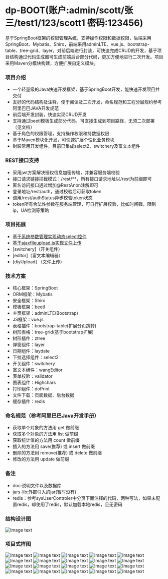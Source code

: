 # dp-BOOT(账户:admin/scott/张三/test1/123/scott1   密码:123456)
基于SpringBoot框架的权限管理系统，支持操作权限和数据权限，后端采用SpringBoot、Mybatis、Shiro，前端采用adminLTE、vue.js、bootstrap-table、tree-grid、layer，对前后端进行封装，可快速完成CRUD的开发，基于项目结构通过代码生成器可生成前端后台部分代码，更加方便地进行二次开发。项目采用Maven分模块构建，方便扩展自定义模块。

### 项目介绍
- 一个轻量级的Java快速开发框架，基于SpringBoot开发，能快速开发项目并交付
- 友好的代码结构及注释，便于阅读及二次开发，命名规范和工程分层规约参考阿里巴巴JAVA开发规范
- 前后端开发封装，快速实现CRUD开发
- 支持通过beetl模板生成部分代码，可直接生成到项目路径，无须二次部署（见文档）
- 基于角色的权限管理，支持操作权限和持数据权限
- 基于Maven模块化开发，可快速扩展个性化业务模块
- 封装常用开发组件，目前已集成select2、switchery及富文本组件
### REST接口支持
- 采用jwt方案解决授权信息加密传输，并兼容服务端校验
- 接口请求链接拦截模式：/rest/**，所有接口请求地址以/rest为前缀即可
- 匿名访问接口通过增加@RestAnon注解即可
- 登录地址/rest/auth，通过校验后可获取token
- 调用/rest/authStatus异步校验token状态
- token所有合法性参数在服务端管理，可自行扩展校验，比如时间戳，限制ip，UA检测等策略
### 项目拓展
- [基于系统参数管理实现动态select控件](下拉选择组件)
- [基于ajaxfileupload.js实现文件上传](https://my.oschina.net/Mr.薛/blog/1615214)
- [switchery]（开关组件）
- [editor]（富文本编辑器）
- [diyUpload] （文件上传）
### 技术方案
- 核心框架：SpringBoot
- ORM框架：Mybatis
- 安全框架：Shiro
- 模板框架：beetl
- 主页框架：adminLTE(Bootstrap)
- JS框架：vue.js
- 表格插件：bootstrap-table(扩展分页跳转)
- 树形表格：tree-grid(基于bootstrap扩展)
- 树形插件：ztree
- 弹窗组件：layer
- 日期组件：laydate
- 下拉选择组件：select2
- 开关组件：switchery
- 富文本组件：wangEditor
- 表单校验：validator
- 图表组件：Highchars
- 打印组件：doPrint
- 文件下载：页面数据、后台数据
- 缓存插件：redis

### 命名规范（参考阿里巴巴Java开发手册）
-  获取单个对象的方法用 get 做前缀
-  获取多个对象的方法用 list 做前缀
-  获取统计值的方法用 count 做前缀
-  插入的方法用 save(推荐) 或 insert 做前缀
-  删除的方法用 remove(推荐) 或 delete 做前缀
-  修改的方法用 update 做前缀

### 备注
-  doc:说明文件以及数据库
- jars-lib:外部引入的jar(暂时没有)
- redis：参考sysUserControler中分页下面注释的代码，两种写法，如果未配置redis，却使用了redis，默认加载本地redis，且无密码

### 结构设计图
![Image text](https://github.com/18772101110/dp-Boot/blob/master/src/main/webapp/static/upload/file/SpringBootFream.jpg)

### 项目式样图
![Image text](https://github.com/18772101110/dp-Boot/blob/master/src/main/webapp/static/upload/file/chart1.png)
![Image text](https://github.com/18772101110/dp-Boot/blob/master/src/main/webapp/static/upload/file/chart2.png)
![Image text](https://github.com/18772101110/dp-Boot/blob/master/src/main/webapp/static/upload/file/chart3.png)
![Image text](https://github.com/18772101110/dp-Boot/blob/master/src/main/webapp/static/upload/file/chart4.png)
![Image text](https://github.com/18772101110/dp-Boot/blob/master/src/main/webapp/static/upload/file/chart5.png)
![Image text](https://github.com/18772101110/dp-Boot/blob/master/src/main/webapp/static/upload/file/m1.png)
![Image text](https://github.com/18772101110/dp-Boot/blob/master/src/main/webapp/static/upload/file/m2.png)
![Image text](https://github.com/18772101110/dp-Boot/blob/master/src/main/webapp/static/upload/file/m3.png)
![Image text](https://github.com/18772101110/dp-Boot/blob/master/src/main/webapp/static/upload/file/b1.png)
![Image text](https://github.com/18772101110/dp-Boot/blob/master/src/main/webapp/static/upload/file/b2.png)
![Image text](https://github.com/18772101110/dp-Boot/blob/master/src/main/webapp/static/upload/file/b3.png)
![Image text](https://github.com/18772101110/dp-Boot/blob/master/src/main/webapp/static/upload/file/b4.png)
![Image text](https://github.com/18772101110/dp-Boot/blob/master/src/main/webapp/static/upload/file/b5.png)
![Image text](https://github.com/18772101110/dp-Boot/blob/master/src/main/webapp/static/upload/file/b6.png)
![Image text](https://github.com/18772101110/dp-Boot/blob/master/src/main/webapp/static/upload/file/b7.png)
![Image text](https://github.com/18772101110/dp-Boot/blob/master/src/main/webapp/static/upload/file/b8.png)
![Image text](https://github.com/18772101110/dp-Boot/blob/master/src/main/webapp/static/upload/file/b9.png)
![Image text](https://github.com/18772101110/dp-Boot/blob/master/src/main/webapp/static/upload/file/b10.png)
![Image text](https://github.com/18772101110/dp-Boot/blob/master/src/main/webapp/static/upload/file/b11.png)
![Image text](https://github.com/18772101110/dp-Boot/blob/master/src/main/webapp/static/upload/file/print.png)
